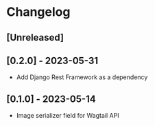 # Changelog

## [Unreleased]

## [0.2.0] - 2023-05-31

* Add Django Rest Framework as a dependency

## [0.1.0] - 2023-05-14

* Image serializer field for Wagtail API

